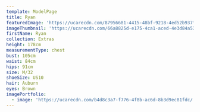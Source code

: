 ```yaml
---
template: ModelPage
title: Ryan
featuredImage: 'https://ucarecdn.com/87956681-4415-48bf-9218-4ed52b937f03/'
imageThumbnail: 'https://ucarecdn.com/66a8825d-e175-4ca1-aced-4e3d84a53f7a/'
firstName: Ryan
collection: Extras
height: 178cm
measurementType: chest
bust: 105cm
waist: 84cm
hips: 91cm
size: M/32
shoeSize: US10
hair: Auburn
eyes: Brown
imagePortfolio:
  - image: 'https://ucarecdn.com/b4d8c3a7-f776-4f8b-ac6d-8b3d9ec81fdc/'
---
```


